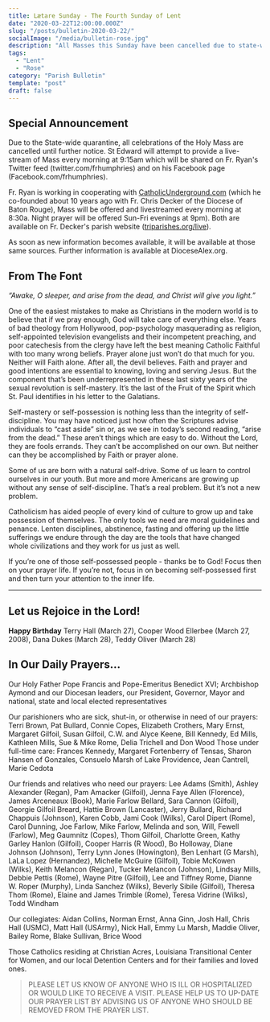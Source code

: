```yaml
---
title: Lætare Sunday - The Fourth Sunday of Lent
date: "2020-03-22T12:00:00.000Z"
slug: "/posts/bulletin-2020-03-22/"
socialImage: "/media/bulletin-rose.jpg"
description: "All Masses this Sunday have been cancelled due to state-wide quarantine. Still, this Sunday is a day devoted to Joy the Holy Spirit."
tags:
  - "Lent"
  - "Rose"
category: "Parish Bulletin"
template: "post"
draft: false
---
```


## Special Announcement

Due to the State-wide quarantine, all celebrations of the Holy Mass are cancelled until further notice. St Edward will attempt to provide a live-stream of Mass every morning at 9:15am which will be shared on Fr. Ryan's Twitter feed (twitter.com/frhumphries) and on his Facebook page (Facebook.com/frhumphries).

Fr. Ryan is working in cooperating with [CatholicUnderground.com](http://www.CatholicUnderground.com) (which he co-founded about 10 years ago with Fr. Chris Decker of the Diocese of Baton Rouge), Mass will be offered and livestreamed every morning at 8:30a. Night prayer will be offered Sun-Fri evenings at 9pm). Both are available on Fr. Decker's parish website ([triparishes.org/live](http://triparishes.org/live)).

As soon as new information becomes available, it will be available at those same sources. Further information is available at DioceseAlex.org.

## From The Font

_“Awake, O sleeper, and arise from the dead, and Christ will give you light.”_

One of the easiest mistakes to make as Christians in the modern world is to believe that if we pray enough, God will take care of everything else. Years of bad theology from Hollywood, pop-psychology masquerading as religion, self-appointed television evangelists and their incompetent preaching, and poor catechesis from the clergy have left the best meaning Catholic Faithful with too many wrong beliefs. Prayer alone just won’t do that much for you. Neither will Faith alone. After all, the devil believes. Faith and prayer and good intentions are essential to knowing, loving and serving Jesus. But the component that’s been underrepresented in these last sixty years of the sexual revolution is self-mastery. It’s the last of the Fruit of the Spirit which St. Paul identifies in his letter to the Galatians.

Self-mastery or self-possession is nothing less than the integrity of self-discipline. You may have noticed just how often the Scriptures advise individuals to “cast aside” sin or, as we see in today’s second reading, “arise from the dead.” These aren’t things which are easy to do. Without the Lord, they are fools errands. They can’t be accomplished on our own. But neither can they be accomplished by Faith or prayer alone.

Some of us are born with a natural self-drive. Some of us learn to control ourselves in our youth. But more and more Americans are growing up without any sense of self-discipline. That’s a real problem. But it’s not a new problem.

Catholicism has aided people of every kind of culture to grow up and take possession of themselves. The only tools we need are moral guidelines and penance. Lenten disciplines, abstinence, fasting and offering up the little sufferings we endure through the day are the tools that have changed whole civilizations and they work for us just as well.

If you’re one of those self-possessed people - thanks be to God! Focus then on your prayer life. If you’re not, focus in on becoming self-possessed first and then turn your attention to the inner life.

---

## Let us Rejoice in the Lord!

**Happy Birthday** Terry Hall (March 27), Cooper Wood Ellerbee (March 27, 2008), Dana Dukes (March 28), Teddy Oliver (March 28)

## In Our Daily Prayers…

Our Holy Father Pope Francis and Pope-Emeritus Benedict XVI; Archbishop Aymond and our Diocesan leaders, our President, Governor, Mayor and national, state and local elected representatives

Our parishioners who are sick, shut-in, or otherwise in need of our prayers: Terri Brown, Pat Bullard, Connie Copes, Elizabeth Crothers, Mary Ernst, Margaret Gilfoil, Susan Gilfoil, C.W. and Alyce Keene, Bill Kennedy, Ed Mills, Kathleen Mills, Sue & Mike Rome, Delia Trichell and Don Wood
Those under full-time care: Frances Kennedy, Margaret Fortenberry of Tensas, Sharon Hansen of Gonzales, Consuelo Marsh of Lake Providence, Jean Cantrell, Marie Cedota

Our friends and relatives who need our prayers: Lee Adams (Smith), Ashley Alexander (Regan), Pam Amacker (Gilfoil), Jenna Faye Allen (Florence), James Arceneaux (Book), Marie Farlow Bellard, Sara Cannon (Gilfoil), Georgie Gilfoil Breard, Hattie Brown (Lancaster), Jerry Bullard, Richard Chappuis (Johnson), Karen Cobb, Jami Cook (Wilks), Carol Dipert (Rome), Carol Dunning, Joe Farlow, Mike Farlow, Melinda and son, Will, Fewell (Farlow), Meg Gaumnitz (Copes), Thom Gilfoil, Charlotte Green, Kathy Garley Hanlon (Gilfoil), Cooper Harris (R Wood), Bo Holloway, Diane Johnson (Johnson), Terry Lynn Jones (Howington), Ben Lenhart (G Marsh), LaLa Lopez (Hernandez), Michelle McGuire (Gilfoil), Tobie McKowen (Wilks), Keith Melancon (Regan), Tucker Melancon (Johnson), Lindsay Mills, Debbie Pettis (Rome), Wayne Pitre (Gilfoil), Lee and Tiffney Rome, Dianne W. Roper (Murphy), Linda Sanchez (Wilks), Beverly Sibile (Gilfoil), Theresa Thom (Rome), Elaine and James Trimble (Rome), Teresa Vidrine (Wilks), Todd Windham

Our collegiates: Aidan Collins, Norman Ernst, Anna Ginn, Josh Hall, Chris Hall (USMC), Matt Hall (USArmy), Nick Hall, Emmy Lu Marsh, Maddie Oliver, Bailey Rome, Blake Sullivan, Brice Wood

Those Catholics residing at Christian Acres, Louisiana Transitional Center for Women, and our local Detention Centers and for their families and loved ones.

> PLEASE LET US KNOW OF ANYONE WHO IS ILL OR HOSPITALIZED OR WOULD LIKE TO RECEIVE A VISIT.
> PLEASE HELP US TO UP-DATE OUR PRAYER LIST BY ADVISING US OF ANYONE WHO SHOULD BE REMOVED FROM THE PRAYER LIST.

